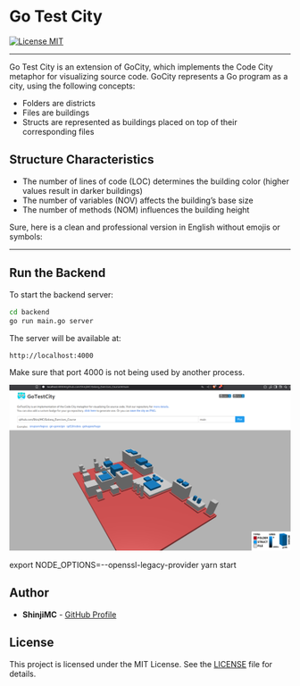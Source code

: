# Go Test City

<a href="https://opensource.org/licenses/MIT">
<img src="https://img.shields.io/badge/license-MIT-blue.svg" alt="License MIT">
</a>

---

Go Test City is an extension of GoCity, which implements the Code City metaphor for visualizing source code. GoCity represents a Go program as a city, using the following concepts:

- Folders are districts
- Files are buildings
- Structs are represented as buildings placed on top of their corresponding files

## Structure Characteristics

- The number of lines of code (LOC) determines the building color (higher values result in darker buildings)
- The number of variables (NOV) affects the building’s base size
- The number of methods (NOM) influences the building height

Sure, here is a clean and professional version in English without emojis or symbols:

---

## Run the Backend

To start the backend server:

```bash
cd backend
go run main.go server
```

The server will be available at:

```
http://localhost:4000
```

Make sure that port 4000 is not being used by another process.

![](.docs/execution.png)

export NODE_OPTIONS=--openssl-legacy-provider
yarn start

## Author

- **ShinjiMC** - [GitHub Profile](https://github.com/ShinjiMC)

## License

This project is licensed under the MIT License. See the [LICENSE](LICENSE) file for details.
